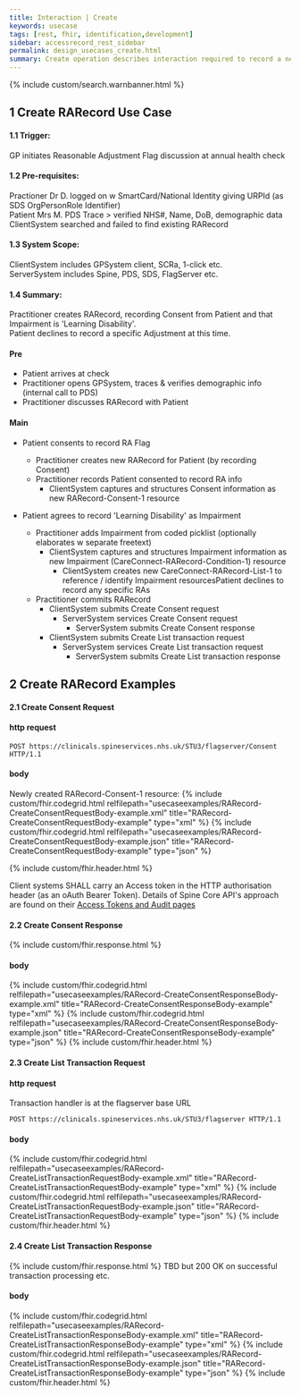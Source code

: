 ```yaml
---
title: Interaction | Create
keywords: usecase
tags: [rest, fhir, identification,development]
sidebar: accessrecord_rest_sidebar
permalink: design_usecases_create.html
summary: Create operation describes interaction required to record a new Reasonable Adjustment Flag, an Adjustment or an Impairment on Spine via the FHIR&reg; Reasonable Adjustments API
---
```

{% include custom/search.warnbanner.html %}

## 1 Create RARecord Use Case ##
#### 1.1 Trigger: ####
GP initiates Reasonable Adjustment Flag discussion at annual health check
#### 1.2 Pre-requisites: ####
Practioner Dr D. logged on w SmartCard/National Identity giving URPId (as SDS OrgPersonRole Identifier)  
Patient Mrs M. PDS Trace > verified NHS#, Name, DoB, demographic data  
ClientSystem searched and failed to find existing RARecord  
#### 1.3 System Scope: ####
ClientSystem includes GPSystem client, SCRa, 1-click etc.  
ServerSystem includes Spine, PDS, SDS, FlagServer etc.  
#### 1.4 Summary: ####
Practitioner creates RARecord, recording Consent from Patient and that Impairment is 'Learning Disability'.  
Patient declines to record a specific Adjustment at this time.  
#### Pre ####
* Patient arrives at check  
* Practitioner opens GPSystem, traces & verifies demographic info (internal call to PDS)  
* Practitioner discusses RARecord with Patient  

#### Main ####
* Patient consents to record RA Flag  
  * Practitioner creates new RARecord for Patient (by recording Consent)  
  * Practitioner records Patient consented to record RA info  
    * ClientSystem captures and structures Consent information as new RARecord-Consent-1 resource  

* Patient agrees to record 'Learning Disability' as Impairment  
  * Practitioner adds Impairment from coded picklist (optionally elaborates w separate freetext)  
    * ClientSystem captures and structures Impairment information as new Impairment (CareConnect-RARecord-Condition-1) resource  
      * ClientSystem creates new CareConnect-RARecord-List-1 to reference / identify Impairment resourcesPatient declines to record any specific RAs  
  * Practitioner commits RARecord  
    * ClientSystem submits Create Consent request  
      * ServerSystem services Create Consent request  
        * ServerSystem submits Create Consent response  
    * ClientSystem submits Create List transaction request  
      * ServerSystem services Create List transaction request  
        * ServerSystem submits Create List transaction response  

## 2 Create RARecord Examples ##
#### 2.1 Create Consent Request ####
#### http request ####
```
POST https://clinicals.spineservices.nhs.uk/STU3/flagserver/Consent HTTP/1.1
```
#### body ####
Newly created RARecord-Consent-1 resource:
{% include custom/fhir.codegrid.html
relfilepath="usecaseexamples/RARecord-CreateConsentRequestBody-example.xml"
title="RARecord-CreateConsentRequestBody-example"
type="xml" %}
{% include custom/fhir.codegrid.html
relfilepath="usecaseexamples/RARecord-CreateConsentRequestBody-example.json"
title="RARecord-CreateConsentRequestBody-example"
type="json" %}

{% include custom/fhir.header.html %}

Client systems SHALL carry an Access token in the HTTP authorisation header (as an oAuth Bearer Token). Details of Spine Core API's approach are found on their [Access Tokens and Audit pages](https://nhsconnect.github.io/FHIR-SpineCore/security_jwt.html#jwt-payload)

#### 2.2 Create Consent Response ####

{% include custom/fhir.response.html %}

#### body ####
{% include custom/fhir.codegrid.html
relfilepath="usecaseexamples/RARecord-CreateConsentResponseBody-example.xml"
title="RARecord-CreateConsentResponseBody-example"
type="xml" %}
{% include custom/fhir.codegrid.html
relfilepath="usecaseexamples/RARecord-CreateConsentResponseBody-example.json"
title="RARecord-CreateConsentResponseBody-example"
type="json" %}
{% include custom/fhir.header.html %}

#### 2.3 Create List Transaction Request ####
#### http request ####
Transaction handler is at the flagserver base URL
```
POST https://clinicals.spineservices.nhs.uk/STU3/flagserver HTTP/1.1
```
#### body ####
{% include custom/fhir.codegrid.html
relfilepath="usecaseexamples/RARecord-CreateListTransactionRequestBody-example.xml"
title="RARecord-CreateListTransactionRequestBody-example"
type="xml" %}
{% include custom/fhir.codegrid.html
relfilepath="usecaseexamples/RARecord-CreateListTransactionRequestBody-example.json"
title="RARecord-CreateListTransactionRequestBody-example"
type="json" %}
{% include custom/fhir.header.html %}

#### 2.4 Create List Transaction Response ####
{% include custom/fhir.response.html %}
TBD but 200 OK on successful transaction processing etc.
#### body ####
{% include custom/fhir.codegrid.html
relfilepath="usecaseexamples/RARecord-CreateListTransactionResponseBody-example.xml"
title="RARecord-CreateListTransactionResponseBody-example"
type="xml" %}
{% include custom/fhir.codegrid.html
relfilepath="usecaseexamples/RARecord-CreateListTransactionResponseBody-example.json"
title="RARecord-CreateListTransactionResponseBody-example"
type="json" %}
{% include custom/fhir.header.html %}